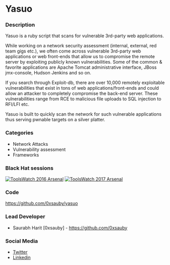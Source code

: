 # Yasuo

### Description
Yasuo is a ruby script that scans for vulnerable 3rd-party web applications.

While working on a network security assessment (internal, external, red team gigs etc.), we often come across vulnerable 3rd-party web applications or web front-ends that allow us to compromise the remote server by exploiting publicly known vulnerabilities. Some of the common & favorite applications are Apache Tomcat administrative interface, JBoss jmx-console, Hudson Jenkins and so on.

If you search through Exploit-db, there are over 10,000 remotely exploitable vulnerabilities that exist in tons of web applications/front-ends and could allow an attacker to completely compromise the back-end server. These vulnerabilities range from RCE to malicious file uploads to SQL injection to RFI/LFI etc.

Yasuo is built to quickly scan the network for such vulnerable applications thus serving pwnable targets on a silver platter.

### Categories
* Network Attacks
* Vulnerability assessment
* Frameworks


### Black Hat sessions
[![ToolsWatch 2016 Arsenal](https://rawgit.com/toolswatch/badges/master/arsenal/europe/2016.svg)](https://www.blackhat.com/eu-16/arsenal.html)
[![ToolsWatch 2017 Arsenal](https://rawgit.com/toolswatch/badges/master/arsenal/usa/2017.svg)](https://www.blackhat.com/us-17/arsenal/schedule/index.html#yasuo-7909)


### Code
https://github.com/0xsauby/yasuo


### Lead Developer
* Saurabh Harit [0xsauby] - https://github.com/0xsauby


### Social Media
* [Twitter](https://twitter.com/0xsauby)
* [Linkedin](https://www.linkedin.com/in/saurabhharit/)
